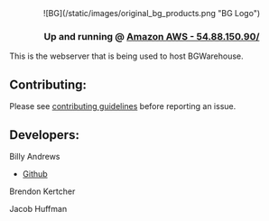 <center> 
![BG](/static/images/original_bg_products.png "BG Logo")

### Up and running @ [Amazon AWS - 54.88.150.90/](http://54.88.150.90/)
</center>

This is the webserver that is being used to host BGWarehouse.

## Contributing:
Please see [contributing guidelines](CONTRIBUTING.md) before reporting an issue.


## Developers:
Billy Andrews
- [Github](https://github.com/wandrews1)

Brendon Kertcher

Jacob Huffman
